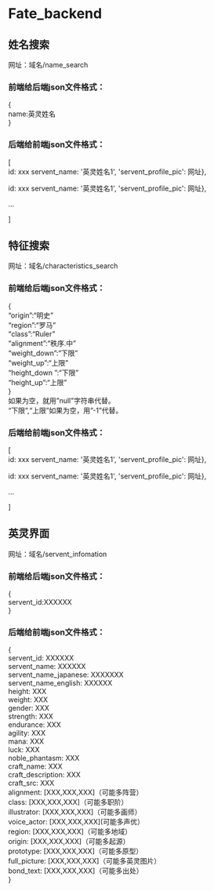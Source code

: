 # Fate_backend
## 姓名搜索
网址：域名/name_search  
### 前端给后端json文件格式：  
{  
name:英灵姓名  
}  
### 后端给前端json文件格式：  
[  
id: xxx servent_name: '英灵姓名1', 'servent_profile_pic': 网址},  
  
id: xxx servent_name: '英灵姓名1', 'servent_profile_pic': 网址},   
  
...  
  
]  
  
## 特征搜索
网址：域名/characteristics_search  
### 前端给后端json文件格式：  
{  
“origin”:“明史”  
“region”:“罗马”  
“class”:“Ruler”  
“alignment”:“秩序.中”  
“weight_down”:“下限”  
“weight_up”:“上限”  
“height_down ”:“下限”  
“height_up”:“上限”  
}  
如果为空，就用”null”字符串代替。  
“下限”,“上限”如果为空，用”-1”代替。  
  
### 后端给前端json文件格式：  
[  
id: xxx servent_name: '英灵姓名1', 'servent_profile_pic': 网址},  
  
id: xxx servent_name: '英灵姓名1', 'servent_profile_pic': 网址},   
  
...  
  
]  

## 英灵界面
网址：域名/servent_infomation  
### 前端给后端json文件格式：  
{  
servent_id:XXXXXX  
}  
  
### 后端给前端json文件格式：  
{  
servent_id: XXXXXX  
servent_name: XXXXXX  
servent_name_japanese: XXXXXXX  
servent_name_english: XXXXXX  
height: XXX  
weight: XXX  
gender: XXX  
strength: XXX  
endurance: XXX  
agility: XXX  
mana: XXX  
luck: XXX  
noble_phantasm: XXX  
craft_name: XXX  
craft_description: XXX  
craft_src: XXX  
alignment: [XXX,XXX,XXX]（可能多阵营）  
class: [XXX,XXX,XXX]（可能多职阶）  
illustrator: [XXX,XXX,XXX]（可能多画师）  
voice_actor: [XXX,XXX,XXX](可能多声优）  
region: [XXX,XXX,XXX]（可能多地域）  
origin: [XXX,XXX,XXX]（可能多起源）  
prototype: [XXX,XXX,XXX]（可能多原型）  
full_picture: [XXX,XXX,XXX]（可能多英灵图片）  
bond_text: [XXX,XXX,XXX]（可能多出处）  
}  
